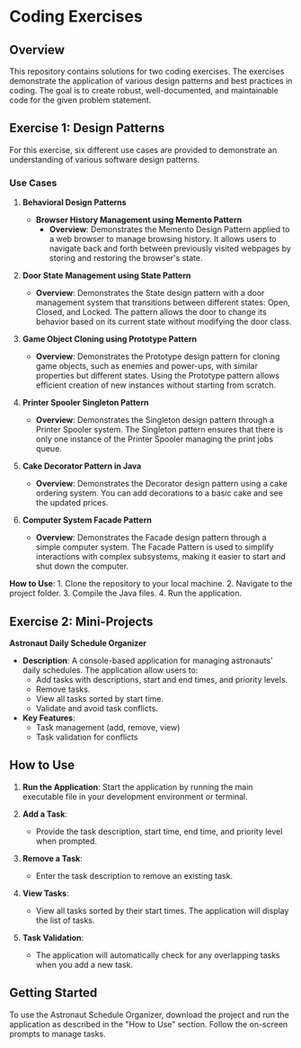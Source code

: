 # Coding Exercises

## Overview

This repository contains solutions for two coding exercises. The exercises demonstrate the application of various design patterns and best practices in coding. The goal is to create robust, well-documented, and maintainable code for the given problem statement.

## Exercise 1: Design Patterns

For this exercise, six different use cases are provided to demonstrate an understanding of various software design patterns.

### Use Cases

1. **Behavioral Design Patterns**
   - **Browser History Management using Memento Pattern**
     - **Overview**: Demonstrates the Memento Design Pattern applied to a web browser to manage browsing history. It allows users to navigate back and forth between previously visited webpages by storing and restoring the browser's state.

2. **Door State Management using State Pattern**
   - **Overview**: Demonstrates the State design pattern with a door management system that transitions between different states: Open, Closed, and Locked. The pattern allows the door to change its behavior based on its current state without modifying the door class.
  
3. **Game Object Cloning using Prototype Pattern**
   - **Overview**: Demonstrates the Prototype design pattern for cloning game objects, such as enemies and power-ups, with similar properties but different states. Using the Prototype pattern allows efficient creation of new instances without starting from scratch.
   
4. **Printer Spooler Singleton Pattern**
   - **Overview**: Demonstrates the Singleton design pattern through a Printer Spooler system. The Singleton pattern ensures that there is only one instance of the Printer Spooler managing the print jobs queue.
   
5. **Cake Decorator Pattern in Java**
   - **Overview**: Demonstrates the Decorator design pattern using a cake ordering system. You can add decorations to a basic cake and see the updated prices.
 
  
6. **Computer System Facade Pattern**
   - **Overview**: Demonstrates the Facade design pattern through a simple computer system. The Facade Pattern is used to simplify interactions with complex subsystems, making it easier to start and shut down the computer.
  
**How to Use**:
     1. Clone the repository to your local machine.
     2. Navigate to the project folder.
     3. Compile the Java files.
     4. Run the application.

## Exercise 2: Mini-Projects

**Astronaut Daily Schedule Organizer**
   - **Description**: A console-based application for managing astronauts' daily schedules. The application allow users to:
     - Add tasks with descriptions, start and end times, and priority levels.
     - Remove tasks.
     - View all tasks sorted by start time.
     - Validate and avoid task conflicts.
   - **Key Features**: 
     - Task management (add, remove, view)
     - Task validation for conflicts

## How to Use

1. **Run the Application**: Start the application by running the main executable file in your development environment or terminal.

2. **Add a Task**:
   - Provide the task description, start time, end time, and priority level when prompted.

3. **Remove a Task**:
   - Enter the task description to remove an existing task.

4. **View Tasks**:
   - View all tasks sorted by their start times. The application will display the list of tasks.

5. **Task Validation**:
   - The application will automatically check for any overlapping tasks when you add a new task.

## Getting Started

To use the Astronaut Schedule Organizer, download the project and run the application as described in the "How to Use" section. Follow the on-screen prompts to manage tasks.
